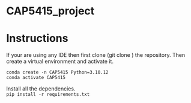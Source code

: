 # CAP5415_project
# Instructions
If your are using any IDE then first clone (git clone <url>) the repository. Then create a virtual environment and activate it. <br>

`conda create -n CAP5415 Python=3.10.12`<br>
`conda activate CAP5415`

Install all the dependencies.<br>
`pip install -r requirements.txt`
